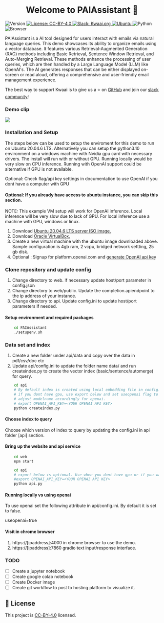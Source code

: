 <h1 align="center">Welcome to PAIAssistant 👋</h1>
<p>
  <img alt="Version" src="https://img.shields.io/badge/version-1.0.0-blue.svg?cacheSeconds=2592000" />
  <a href="https://creativecommons.org/licenses/by/4.0/" target="_blank">
    <img alt="License: CC-BY-4.0" src="https://img.shields.io/badge/License-CC_BY_4.0-lightgrey.svg" />
  <a href="https://kwaaiailab.slack.com" target="_blank">
    <img alt="Slack: Kwaai.org" src="https://img.shields.io/badge/slack-join-green?logo=slack" />
  </a>
  <a href=" https://releases.ubuntu.com/focal/" target="_blank">
    <img alt="Ubuntu" src="https://img.shields.io/ubuntu/v/ubuntu-wallpapers/focal" />
  </a>
  <img alt="Python" src="https://img.shields.io/badge/python-3.10-blue" />
  <img alt="Browser" src="https://img.shields.io/badge/Browser-chrome-red" />
</p>


PAIAssistant is a AI tool designed for users interact with emails via natural language queries. This demo showcases its ability to organize emails using a vector database. It features various Retrieval-Augmented Generation (RAG) methods including Basic Retrieval, Sentence Window Retrieval, and Auto-Merging Retrieval. These methods enhance the processing of user queries, which are then handled by a Large Language Model (LLM) like OpenAI's. The AI generates responses that can be either displayed on-screen or read aloud, offering a comprehensive and user-friendly email management experience.

The best way to support Kwaai is to give us a ⭐ on [GitHub](https://github.com/KWAAI-ai-lab/paiassistant) and join our [slack community](https://kwaaiailab.slack.com)!

### Demo clip
![](doc/DemoPA.gif) 

### Installation and Setup
The steps below can be used to setup the enviroment for this demo to run on Ubuntu 20.04.6 LTS.
Alternatively you can setup the python3.10 environment on a windows machine with Nvidia gpu card with necessary drivers.
The install will run with or without GPU. Running locally would be very slow on CPU inference. 
Running with OpenAI support could be alternative if GPU is not available. 

Optional: Check flag/api key settings in documentation to use OpenAI if you dont have a computer with GPU

#### Optional: If you already have access to ubuntu instance, you can skip this section.

NOTE: This example VM setup will work for OpenAI inference. Local inference will be very slow due to lack of GPU. For local inference use a machine with GPU, windows or linux.

1. Download <a href="https://releases.ubuntu.com/focal/" target="_blank">Ubuntu 20.04.6 LTS server ISO image.</a>
2. Download <a href="https://www.virtualbox.org/wiki/Downloads" target="_blank">Oracle VirtualBox.</a> 
3. Create a new virtual machine with the ubuntu image downloaded above. Sample configuration is 4gb ram, 2 vcpu, bridged network settting, 25 gb disk.
4. Optional : Signup for platform.openai.com and <a href="https://platform.openai.com/api-keys">generate OpenAI api key</a>


### Clone repository and update config
1. Change directory to web. If necessary update host/port parameter in config.json
2. Change directory to web/public. Update the completion.apiendpoint to the ip address of your instance.
3. Change directory to api. Update config.ini to update host/port parameters if needed.

#### Setup environment and required packages
```bash
    cd PAIAssistant
    ./setupenv.sh
```
### Data set and index
1. Create a new folder under api/data and copy over the data in pdf/csv/doc etc
2. Update api/config.ini to update the folder name data/<folder> and run createindex.py to create the vector index (basic/sentence/automerge) for query.
```bash     
    cd api    
    # By default index is created using local embedding file in config.ini
    # if you dont have gpu, use export below and set useopenai flag to true to use openai api. 
    # adjust modelname accordingly for openai.
    # export OPENAI_API_KEY=<YOUR OPENAI API KEY>    
    python createindex.py
```

#### Choose index to query
Choose which version of index to query by updating the config.ini in api folder [api] section.

#### Bring up the website and api service
```bash
    cd web    
    npm start

    cd api   
    # export below is optional. Use when you dont have gpu or if you want to use openai models. 
    #export OPENAI_API_KEY=<YOUR OPENAI API KEY>
    python api.py
```

#### Running locally vs using openai 
To use openai set the following attribute in api/config.ini.
By default it is set to false.

useopenai=true

#### Visit in chrome browser
1. https://[ipaddress]:4000 in chrome browser to use the demo.
2. https://[ipaddress]:7860 gradio text input/response interface.

### TODO
- [ ] Create a jupyter notebook
- [ ] Create google colab notebook
- [ ] Create Docker image
- [ ] Create git workflow to post to hosting platform to visualize it.

## 📝 License

This project is [CC-BY-4.0](https://creativecommons.org/licenses/by/4.0/) licensed.

